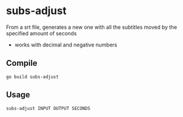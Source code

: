 # subs-adjust
From a srt file, generates a new one with all the subtitles moved by the specified amount of seconds 
* works with decimal and negative numbers

## Compile
```
go build subs-adjust
```

## Usage
```
subs-adjust INPUT OUTPUT SECONDS
```